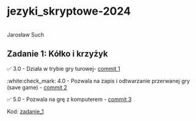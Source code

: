 # **jezyki_skryptowe-2024**
<br>
 Jarosław Such
<br>

## **Zadanie 1**: Kółko i krzyżyk

:white_check_mark: 3.0 - Działa w trybie gry turowej- [commit 1](https://github.com/PanPurpura/jezyki_skryptowe-2024/commit/6a938f46790428ecfc525cfb623889cd3d359bf5)

:white:check_mark: 4.0 - Pozwala na zapis i odtwarzanie przerwanej gry (save game) - [commit 2](https://github.com/PanPurpura/jezyki_skryptowe-2024/commit/d25df466587d9a3ec08edbb23994132b5cd4de0a)

:white_check_mark: 5.0 - Pozwala na grę z komputerem - [commit 3](https://github.com/PanPurpura/jezyki_skryptowe-2024/commit/cbc83fe95bfe8f4500327b99caf56eaefbe03c25)

Kod: [zadanie_1](Zadanie_1/)

